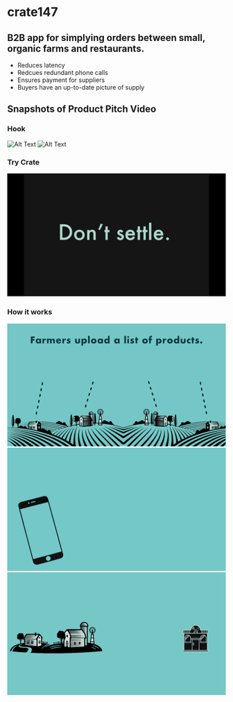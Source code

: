 # crate147

## B2B app for simplying orders between small, organic farms and restaurants.

* Reduces latency
* Redcues redundant phone calls
* Ensures payment for suppliers
* Buyers have an up-to-date picture of supply

## Snapshots of Product Pitch Video 

### Hook
![Alt Text](https://github.com/zachmaurer/crate147/raw/master/assets/salad.gif)
![Alt Text](https://github.com/zachmaurer/crate147/raw/master/assets/eggs.gif)

### Try Crate
![Alt Text](https://github.com/zachmaurer/crate147/raw/master/assets/settle.gif)

### How it works
![Alt Text](https://github.com/zachmaurer/crate147/raw/master/assets/upload.gif)
![Alt Text](https://github.com/zachmaurer/crate147/raw/master/assets/order.gif)
![Alt Text](https://github.com/zachmaurer/crate147/raw/master/assets/deliver.gif)